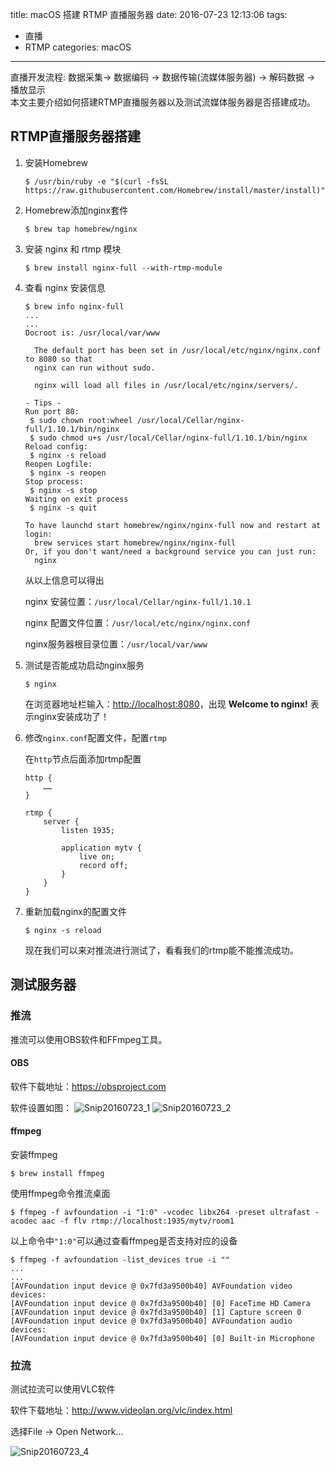 title: macOS 搭建 RTMP 直播服务器
date: 2016-07-23 12:13:06
tags:
- 直播
- RTMP
categories: macOS
---
直播开发流程:
数据采集→ 数据编码 → 数据传输(流媒体服务器) → 解码数据 → 播放显示  
本文主要介绍如何搭建RTMP直播服务器以及测试流媒体服务器是否搭建成功。

<!-- more -->

## RTMP直播服务器搭建


1. 安装Homebrew

   ```shell
   $ /usr/bin/ruby -e "$(curl -fsSL https://raw.githubusercontent.com/Homebrew/install/master/install)"
   ```

2. Homebrew添加nginx套件

   ```shell
   $ brew tap homebrew/nginx
   ```

3. 安装 nginx 和 rtmp 模块

   ```
   $ brew install nginx-full --with-rtmp-module
   ```

4. 查看 nginx 安装信息

   ```
   $ brew info nginx-full
   ...
   ...
   Docroot is: /usr/local/var/www

     The default port has been set in /usr/local/etc/nginx/nginx.conf to 8080 so that
     nginx can run without sudo.

     nginx will load all files in /usr/local/etc/nginx/servers/.

   - Tips -
   Run port 80:
    $ sudo chown root:wheel /usr/local/Cellar/nginx-full/1.10.1/bin/nginx
    $ sudo chmod u+s /usr/local/Cellar/nginx-full/1.10.1/bin/nginx
   Reload config:
    $ nginx -s reload
   Reopen Logfile:
    $ nginx -s reopen
   Stop process:
    $ nginx -s stop
   Waiting on exit process
    $ nginx -s quit

   To have launchd start homebrew/nginx/nginx-full now and restart at login:
     brew services start homebrew/nginx/nginx-full
   Or, if you don't want/need a background service you can just run:
     nginx
   ```

   从以上信息可以得出

   nginx 安装位置：`/usr/local/Cellar/nginx-full/1.10.1`

   nginx 配置文件位置：`/usr/local/etc/nginx/nginx.conf`

    nginx服务器根目录位置：`/usr/local/var/www`

5. 测试是否能成功启动nginx服务

   ```
   $ nginx
   ```

   在浏览器地址栏输入：<http://localhost:8080>，出现 **Welcome to nginx!** 表示nginx安装成功了！

6. 修改`nginx.conf`配置文件，配置`rtmp`

   在`http`节点后面添加rtmp配置

   ```
   http {
       ……
   }

   rtmp {
       server {
           listen 1935;

           application mytv {
               live on;
               record off;
           }
       }
   }
   ```

7. 重新加载nginx的配置文件

   ```
   $ nginx -s reload
   ```
   现在我们可以来对推流进行测试了，看看我们的rtmp能不能推流成功。

## 测试服务器

### 推流

推流可以使用OBS软件和FFmpeg工具。

#### OBS

软件下载地址：<https://obsproject.com>

软件设置如图：
![Snip20160723_1](/images/2016-07-23-Snip20160723_1.png)
![Snip20160723_2](/images/2016-07-23-Snip20160723_2.png)
#### ffmpeg

安装ffmpeg

```
$ brew install ffmpeg
```

使用ffmpeg命令推流桌面

```
$ ffmpeg -f avfoundation -i "1:0" -vcodec libx264 -preset ultrafast -acodec aac -f flv rtmp://localhost:1935/mytv/room1
```

以上命令中`"1:0"`可以通过查看ffmpeg是否支持对应的设备

```
$ ffmpeg -f avfoundation -list_devices true -i ""
...
...
[AVFoundation input device @ 0x7fd3a9500b40] AVFoundation video devices:
[AVFoundation input device @ 0x7fd3a9500b40] [0] FaceTime HD Camera
[AVFoundation input device @ 0x7fd3a9500b40] [1] Capture screen 0
[AVFoundation input device @ 0x7fd3a9500b40] AVFoundation audio devices:
[AVFoundation input device @ 0x7fd3a9500b40] [0] Built-in Microphone
```

### 拉流

测试拉流可以使用VLC软件

软件下载地址：<http://www.videolan.org/vlc/index.html>

选择File -> Open Network...

![Snip20160723_4](/images/2016-07-23-Snip20160723_4.png)



